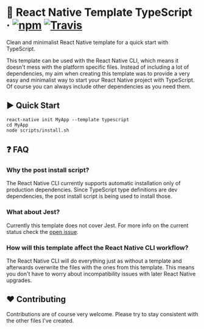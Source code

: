 # :space_invader: React Native Template TypeScript · [![npm](https://img.shields.io/npm/v/react-native-template-typescript.svg)](https://www.npmjs.com/package/react-native-template-typescript) [![Travis](https://img.shields.io/travis/emin93/react-native-template-typescript.svg)](https://travis-ci.org/emin93/react-native-template-typescript)

Clean and minimalist React Native template for a quick start with TypeScript.

This template can be used with the React Native CLI, which means it doesn't mess with the platform specific files.
Instead of including a lot of dependencies, my aim when creating this template was to provide a very easy and minimalist
way to start your React Native project with TypeScript. Of course you can always include other dependencies as you need them.

## :arrow_forward: Quick Start

```
react-native init MyApp --template typescript
cd MyApp
node scripts/install.sh
```

## :question: FAQ

### Why the post install script?

The React Native CLI currently supports automatic installation only of production dependencies. Since TypeScript type definitions are dev dependencies, the post install script is being used to install those.

### What about Jest?

Currently this template does not cover Jest. For more info on the current status check the [open issue](https://github.com/emin93/react-native-template-typescript/issues/1).

### How will this template affect the React Native CLI workflow?

The React Native CLI will do everything just as without a template and afterwards overwrite the files with the ones from
this template. This means you don't have to worry about incompatibility issues with later React Native upgrades.

## :hearts: Contributing

Contributions are of course very welcome. Please try to stay consistent with the other files I've created.
